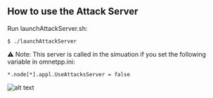 
## How to use the Attack Server
Run launchAttackServer.sh:

    $ ./launchAttackServer

:warning: Note: This server is called in the simuation if you set the following variable in omnetpp.ini:

    *.node[*].appl.UseAttacksServer = false

 ![alt text](https://github.com/josephkamel/F2MD/blob/master/attack-server/AttackServer-GUI.png)
